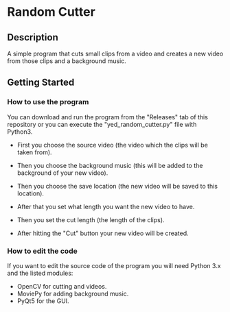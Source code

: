 # Random Cutter

## Description

 A simple program that cuts small clips from a video and creates a new video from those clips and a background music.
 
## Getting Started

### How to use the program

  You can download and run the program from the "Releases" tab of this repository or you can execute the "yed_random_cutter.py" file with Python3.

* First you choose the source video (the video which the clips will be taken from).
* Then you choose the background music (this will be added to the background of your new video).
* Then you choose the save location (the new video will be saved to this location).
* After that you set what length you want the new video to have.
* Then you set the cut length (the length of the clips).

* After hitting the "Cut" button your new video will be created.


### How to edit the code

  If you want to edit the source code of the program you will need Python 3.x and the listed modules:

* OpenCV for cutting and videos.
* MoviePy for adding background music.
* PyQt5 for the GUI.
